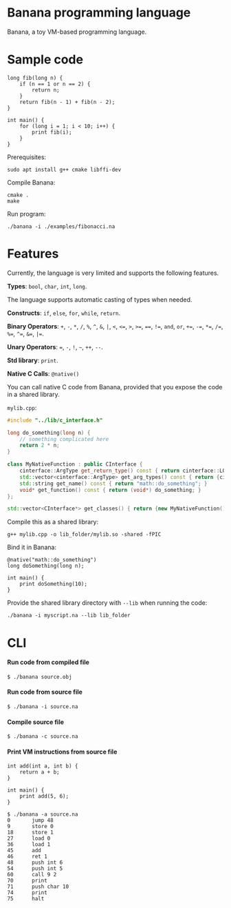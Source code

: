 # Banana programming language

Banana, a toy VM-based programming language.

# Sample code

```
long fib(long n) {
    if (n == 1 or n == 2) {
        return n;
    }
    return fib(n - 1) + fib(n - 2);
}

int main() {
    for (long i = 1; i < 10; i++) {
        print fib(i);
    }
}
```

Prerequisites:

```
sudo apt install g++ cmake libffi-dev
```

Compile Banana:

```
cmake .
make
```

Run program:

```
./banana -i ./examples/fibonacci.na
```

# Features

Currently, the language is very limited and supports the following features.

**Types**: `bool`, `char`, `int`, `long`.

The language supports automatic casting of types when needed.

**Constructs**: `if`, `else`, `for`, `while`, `return`.

**Binary Operators**: `+`, `-`, `*`, `/`, `%`, `^`, `&`, `|`, `<`, `<=`, `>`, `>=`, `==`, `!=`, `and`, `or`, `+=`, `-=`, `*=`, `/=`, `%=`, `^=`, `&=`, `|=`.

**Unary Operators**: `=`, `-`, `!`, `~`, `++`, `--`.

**Std library**: `print`.

**Native C Calls**: `@native()`

You can call native C code from Banana, provided that you expose the code in a shared library.

`mylib.cpp`:

```cpp
#include "../lib/c_interface.h"

long do_something(long n) {
    // something complicated here
    return 2 * n;
}

class MyNativeFunction : public CInterface {
    cinterface::ArgType get_return_type() const { return cinterface::LONG; }
    std::vector<cinterface::ArgType> get_arg_types() const { return {cinterface::LONG}; }
    std::string get_name() const { return "math::do_something"; }
    void* get_function() const { return (void*) do_something; }
};

std::vector<CInterface*> get_classes() { return {new MyNativeFunction()}; }
```

Compile this as a shared library:

```
g++ mylib.cpp -o lib_folder/mylib.so -shared -fPIC
```

Bind it in Banana:

```
@native("math::do_something")
long doSomething(long n);

int main() {
    print doSomething(10);
}
```

Provide the shared library directory with `--lib` when running the code:

```
./banana -i myscript.na --lib lib_folder
```

# CLI

#### Run code from compiled file

```
$ ./banana source.obj
```

#### Run code from source file

```
$ ./banana -i source.na
```

#### Compile source file

```
$ ./banana -c source.na
```

#### Print VM instructions from source file

```
int add(int a, int b) {
    return a + b;
}

int main() {
    print add(5, 6);
}
```

```
$ ./banana -a source.na
0       jump 48
9       store 0
18      store 1
27      load 0
36      load 1
45      add
46      ret 1
48      push int 6
54      push int 5
60      call 9 2
70      print
71      push char 10
74      print
75      halt
```
